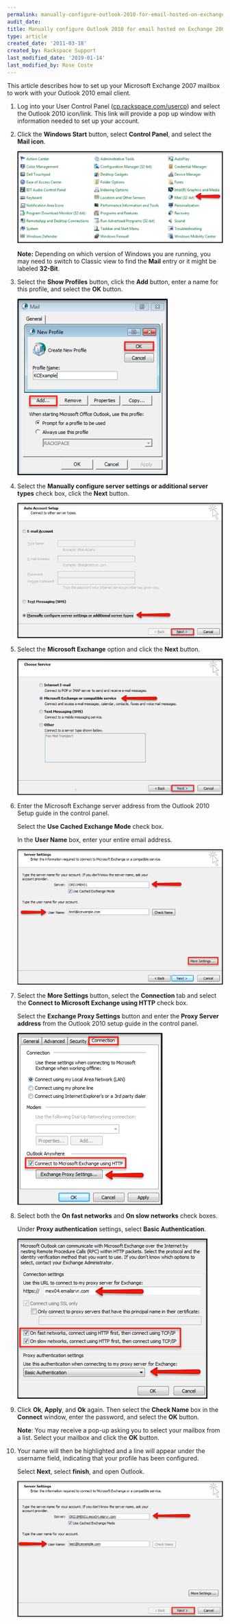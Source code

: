 ```yaml
---
permalink: manually-configure-outlook-2010-for-email-hosted-on-exchange-2007/
audit_date:
title: Manually configure Outlook 2010 for email hosted on Exchange 2007
type: article
created_date: '2011-03-18'
created_by: Rackspace Support
last_modified_date: '2019-01-14'
last_modified_by: Rose Coste
---
```


This article describes how to set up your
Microsoft Exchange 2007 mailbox
to work with your
Outlook 2010 email client.

1. Log into your User Control Panel
   ([cp.rackspace.com/usercp](https://cp.rackspace.com/usercp))
   and select the Outlook 2010 icon/link. This link will provide a pop up
   window with information needed to set up your account.

2. Click the **Windows Start** button, select
   **Control Panel**, and select the **Mail
   icon**.

   <img src="(EA)Outlook2010ExchangeTwo.png" alt="" />

   **Note:** Depending on which version of Windows you are running, you may need
   to switch to Classic view to find the **Mail** entry or it might be
   labeled **32-Bit**.

3. Select the **Show Profiles** button, click the
   **Add** button, enter a name for this profile, and
   select the **OK** button.

   <img src="(EA)Outlook2010Exchange4.png" alt="" />

4. Select the **Manually configure server settings or
   additional server types** check box, click the
   **Next** button.

   <img src="(EA)Outlook2010Exchange50.png" alt="" />

5. Select the **Microsoft Exchange** option and click
   the **Next** button.

   <img src="(EA)Outlook2010Exchange6.png" alt="" />

6. Enter the Microsoft Exchange server address from the Outlook
   2010 Setup guide in the control panel.

   Select the **Use Cached Exchange Mode** check box.

   In the **User Name** box, enter your entire email address.

   <img src="(EA)Outlook2010Exchange7.png" alt="" />

7. Select the **More Settings** button, select the
   **Connection** tab and select the **Connect to
   Microsoft Exchange using HTTP** check box.

   Select the **Exchange Proxy Settings** button and enter
   the **Proxy Server address** from the Outlook 2010 setup
   guide in the control panel.

   <img src="(EA)Outlook2010Exchange8.png" alt="" />

8. Select both the **On fast networks** and
   **On slow networks** check boxes.

   Under **Proxy authentication** settings, select **Basic
   Authentication**.

   <img src="(EA)Outlook2010Exchange9.png" alt="" />

9. Click **Ok**,
   **Apply**, and **Ok** again. Then select the
   **Check Name** box in the **Connect** window, enter the
   password, and select the **OK** button.

   **Note**: You may receive a pop-up asking you to select your mailbox
   from a list. Select your mailbox and click the **OK** button.

10. Your name will then be highlighted and a line will appear
    under the username field, indicating that your profile has been
    configured.

    Select **Next**, select **finish**, and open Outlook.

    <img src="(EA)Outlook2010Exchange10.png" alt="" />
